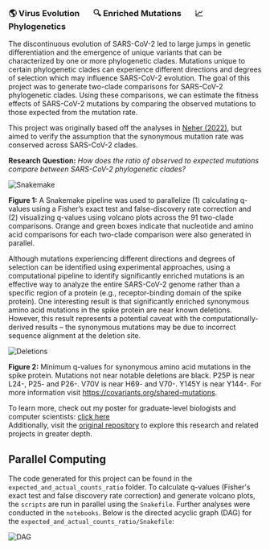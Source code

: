 ### 🌎 Virus Evolution &nbsp; &nbsp; &nbsp; 🔍 Enriched Mutations &nbsp; &nbsp; &nbsp; 📈 Phylogenetics

The discontinuous evolution of SARS-CoV-2 led to large jumps in genetic differentiation and the emergence of unique variants that can be characterized by one or more phylogenetic clades. Mutations unique to certain phylogenetic clades can experience different directions and degrees of selection which may influence SARS-CoV-2 evolution. The goal of this project was to generate two-clade comparisons for SARS-CoV-2 phylogenetic clades. Using these comparisons, we can estimate the fitness effects of SARS-CoV-2 mutations by comparing the observed mutations to those expected from the mutation rate. 

This project was originally based off the analyses in [Neher (2022)](https://www.biorxiv.org/content/10.1101/2022.08.22.504731v1.full), but aimed to verify the assumption that the synonymous mutation rate was conserved across SARS-CoV-2 clades.

**Research Question:** *How does the ratio of observed to expected mutations compare between SARS-CoV-2 phylogenetic clades?*

![Snakemake](https://github.com/kbfeldmann/SARS2-mut-fitness/assets/47021794/e1666553-82ac-4a81-9943-1dfbee13bf6e)

**Figure 1:** A Snakemake pipeline was used to parallelize (1) calculating q-values using a Fisher’s exact test and false-discovery rate correction and (2) visualizing q-values using volcano plots across the 91 two-clade comparisons. Orange and green boxes indicate that nucleotide and amino acid comparisons for each two-clade comparison were also generated in parallel.

Although mutations experiencing different directions and degrees of selection can be identified using experimental approaches, using a computational pipeline to identify significantly enriched mutations is an effective way to analyze the entire SARS-CoV-2 genome rather than a specific region of a protein (e.g., receptor-binding domain of the spike protein). One interesting result is that significantly enriched synonymous amino acid mutations in the spike protein are near known deletions. However, this result represents a potential caveat with the computationally-derived results – the synonymous mutations may be due to incorrect sequence alignment at the deletion site.

![Deletions](https://github.com/kbfeldmann/SARS2-mut-fitness/assets/47021794/71726267-0e9e-4996-a4d8-f2802539ba9d)

**Figure 2:** Minimum q-values for synonymous amino acid mutations in the spike protein. Mutations not near notable deletions are black. P25P is near L24-, P25- and P26-. V70V is near H69- and V70-. Y145Y is near Y144-. For more information visit https://covariants.org/shared-mutations.

To learn more, check out my poster for graduate-level biologists and computer scientists: [click here](Fall_Rotation_Poster.pdf)  
Additionally, visit the [original repository](https://github.com/jbloomlab/SARS2-mut-fitness) to explore this research and related projects in greater depth.

## Parallel Computing

The code generated for this project can be found in the `expected_and_actual_counts_ratio` folder. To calculate q-values (Fisher's exact test and false discovery rate correction) and generate volcano plots, the `scripts` are run in parallel using the `Snakefile`. Further analyses were conducted in the `notebooks`. Below is the directed acyclic graph (DAG) for the `expected_and_actual_counts_ratio/Snakefile`:

![DAG](https://github.com/kbfeldmann/SARS2-mut-fitness/assets/47021794/c2eb3187-80f3-43a8-a1eb-60469407aa7d)
